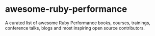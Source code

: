 # awesome-ruby-performance
A curated list of awesome Ruby Performance books, courses, trainings, conference talks, blogs and most inspiring open source contributors.
